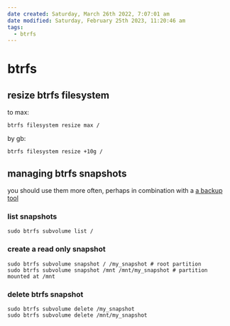 ```yaml
---
date created: Saturday, March 26th 2022, 7:07:01 am
date modified: Saturday, February 25th 2023, 11:20:46 am
tags:
  - btrfs
---
```


# btrfs

## resize btrfs filesystem

to max:

```shell
btrfs filesystem resize max /
```

by gb:

```shell
btrfs filesystem resize +10g /
```

## managing btrfs snapshots

you should use them more often, perhaps in combination with a [a backup tool](restic.md)

### list snapshots

```shell
sudo btrfs subvolume list /
```

### create a read only snapshot

```shell
sudo btrfs subvolume snapshot / /my_snapshot # root partition
sudo btrfs subvolume snapshot /mnt /mnt/my_snapshot # partition mounted at /mnt
```

### delete btrfs snapshot

```shell
sudo btrfs subvolume delete /my_snapshot
sudo btrfs subvolume delete /mnt/my_snapshot
```
